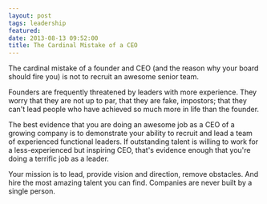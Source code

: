 ```yaml
---
layout: post
tags: leadership
featured: 
date: 2013-08-13 09:52:00
title: The Cardinal Mistake of a CEO
---
```

The cardinal mistake of a founder and CEO (and the reason why your board should fire you) is not to recruit an awesome senior team.

Founders are frequently threatened by leaders with more experience. They worry that they are not up to par, that they are fake, impostors; that they can't lead people who have achieved so much more in life than the founder.

The best evidence that you are doing an awesome job as a CEO of a growing company is to demonstrate your ability to recruit and lead a team of experienced functional leaders. If outstanding talent is willing to work for a less-experienced but inspiring CEO, that's evidence enough that you're doing a terrific job as a leader.

Your mission is to lead, provide vision and direction, remove obstacles. And hire the most amazing talent you can find. Companies are never built by a single person.